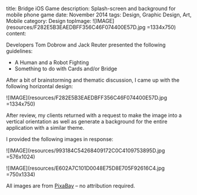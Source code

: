 title: Bridge iOS Game
description: Splash-screen and background for mobile phone game
date: November 2014
tags: Design, Graphic Design, Art, Mobile 
category: Design
topImage: ![IMAGE](resources/F282E5B3EAEDBFF356C46F074400E57D.jpg =1334x750)
content:

Developers Tom Dobrow and Jack Reuter presented the following guidelines:
- A Human and a Robot Fighting
- Something to do with Cards and/or Bridge

After a bit of brainstorming and thematic discussion, I came up with the following horizontal design:

![IMAGE](resources/F282E5B3EAEDBFF356C46F074400E57D.jpg =1334x750)

After review, my clients returned with a request to make the image into a vertical orientation as well as generate a background for the entire application with a similar theme.

I provided the following images in response:

![IMAGE](resources/993184C54268409172C0C4109753895D.jpg =576x1024)

![IMAGE](resources/E602A7C101D0048E75D8E705F92616C4.jpg =750x1334)

All images are from [PixaBay](https://pixabay.com/) – no attribution required.